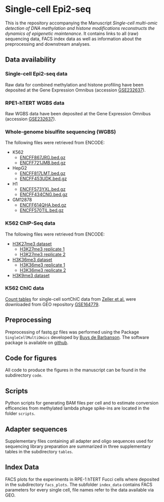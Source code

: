 # Single-cell Epi2-seq

This is the repository accompanying the Manuscript _Single-cell multi-omic detection of DNA methylation and histone modifications reconstructs the dynamics of epigenetic maintenance_. 
It contains links to all (raw) sequencing data, FACS index data as well as information about the preprocessing and downstream analyses. 

## Data availability

### Single-cell Epi2-seq data
Raw data for combined methylation and histone profiling have been deposited at the Gene Expression Omnibus (accession [GSE232637](https://www.ncbi.nlm.nih.gov/geo/query/acc.cgi?acc=GSE232637)). 

### RPE1-hTERT WGBS data
Raw WGBS data have been deposited at the Gene Expression Omnibus (accession [GSE232637](https://www.ncbi.nlm.nih.gov/geo/query/acc.cgi?acc=GSE232637)).  

### Whole-genome bisulfite sequencing (WGBS)
The following files were retrieved from ENCODE:

* K562
  - [ENCFF867JRG.bed.gz](https://www.encodeproject.org/files/ENCFF867JRG/@@download/ENCFF867JRG.bed.gz)
  - [ENCFF721JMB.bed.gz](https://www.encodeproject.org/files/ENCFF721JMB/@@download/ENCFF721JMB.bed.gz)
* HepG2
  - [ENCFF817LMT.bed.gz](https://www.encodeproject.org/files/ENCFF817LMT/@@download/ENCFF817LMT.bed.gz)
  - [ENCFF453UDK.bed.gz](https://www.encodeproject.org/files/ENCFF453UDK/@@download/ENCFF453UDK.bed.gz)
* H1
  - [ENCFF573YXL.bed.gz](https://www.encodeproject.org/files/ENCFF573YXL/@@download/ENCFF573YXL.bed.gz)
  - [ENCFF434CNG.bed.gz](https://www.encodeproject.org/files/ENCFF434CNG/@@download/ENCFF434CNG.bed.gz)
* GM12878
  - [ENCFF614QHA.bed.gz](https://www.encodeproject.org/files/ENCFF614QHA/@@download/ENCFF614QHA.bed.gz)
  - [ENCFF570TIL.bed.gz](https://www.encodeproject.org/files/ENCFF570TIL/@@download/ENCFF570TIL.bed.gz)

### K562 ChIP-Seq data
The following files were retrieved from ENCODE:

* [H3K27me3 dataset](https://www.encodeproject.org/experiments/ENCSR000EWB/)
  - [H3K27me3 replicate 1](https://www.encodeproject.org/files/ENCFF190OWE/@@download/ENCFF190OWE.bam)
  - [H3K27me3 replicate 2](https://www.encodeproject.org/files/ENCFF692KQZ/@@download/ENCFF692KQZ.bam)
* [H3K36me3 dataset](https://www.encodeproject.org/experiments/ENCSR000DWB/)
  - [H3K36me3 replicate 1](https://www.encodeproject.org/files/ENCFF639PLN/@@download/ENCFF639PLN.bam)
  - [H3K36me3 replicate 2](https://www.encodeproject.org/files/ENCFF673KBG/@@download/ENCFF673KBG.bam)
* [H3K9me3 dataset](https://www.encodeproject.org/experiments/ENCSR000APE/)

### K562 ChIC data
[Count tables](https://www.ncbi.nlm.nih.gov/geo/download/?acc=GSE164779&format=file&file=GSE164779%5Fmetadata%5FK562%5Fk9me3%2Etxt%2Egz) for single-cell sortChIC data from [Zeller et al.](https://www.nature.com/articles/s41588-022-01260-3) were downloaded from GEO repository [GSE164779](https://www.ncbi.nlm.nih.gov/geo/query/acc.cgi?acc=GSE164779).

## Preprocessing 
Preprocessing of fastq.gz files was performed using the Package `SingleCellMultiOmics` developed by [Buys de Barbanson](https://github.com/BuysDB). The software package is available on [github](https://github.com/BuysDB/SingleCellMultiOmics).

## Code for figures
All code to produce the figures in the manuscript can be found in the subdirectory `code`.

## Scripts
Python scripts for generating BAM files per cell and to estimate conversion efficencies from methylated lambda phage spike-ins are located in the folder `scripts`. 

## Adapter sequences 
Supplementary files containing all adapter and oligo sequences used for sequencing library preparation are summarized in three supplementary tables in the subdirectory `tables`.

## Index Data
FACS plots for the experiments in RPE-1 hTERT Fucci cells where deposited in the subdirectory `facs_plots`. The subfolder `index_data` contains FACS parameters for every single cell, file names refer to the data available via GEO.
